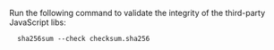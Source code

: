 Run the following command to validate the integrity of the third-party JavaScript libs:

```
  sha256sum --check checksum.sha256 
```